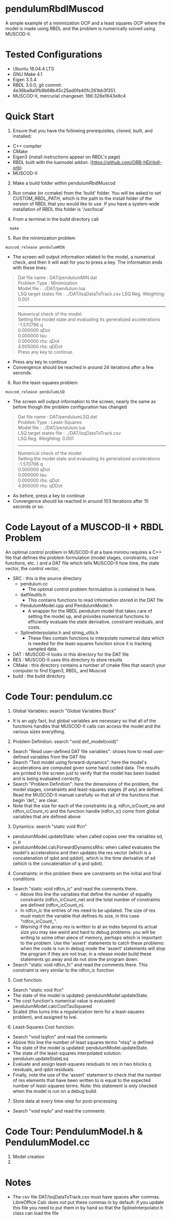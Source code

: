 # pendulumRbdlMuscod
A simple example of a minimization OCP and a least squares OCP where the model is made using RBDL and the problem is numerically solved using MUSCOD-II.

# Tested Configurations

* Ubuntu 18.04.4 LTS
* GNU Make 4.1
* Eigen 3.3.4
* RBDL 3.0.0, git commit: 4e36ba8a0fb9b68b45c25ad0fe40fc261bb3f351.
* MUSCOD-II, mercurial changeset:   186:326e1643e8c4

# Quick Start

1. Ensure that you have the following prerequisites, cloned, built, and installed:
  * C++ compiler
  * CMake
  * Eigen3 (install instructions appear on RBDL's page)
  * RBDL built with the luamodel addon.  (https://github.com/ORB-HD/rbdl-orb). 
  * MUSCOD-II

2. Make a build folder within pendulumRbdlMuscod

3. Run cmake (or ccmake) from the 'build' folder. You will be asked to set CUSTOM\_RBDL\_PATH, which is the path to the install folder of the version of RBDL that you would like to use. If you have a system-wide installation of RBDL this folder is '/usr/local'

4. From a terminal in the build directory call 
  ```
    make
  ```    

5. Run the minimization problem
```
muscod_release pendulumMIN
```
  * The screen will output information related to the model, a numerical check, and then it will wait for you to press a key. The information ends with these lines:


> Dat file name            : DAT/pendulumMIN.dat  
> Problem Type             : Minimization  
> Model file               : ../DAT/pendulum.lua  
> LSQ target states file   : ../DAT/lsqDataToTrack.csv 
> LSQ Reg. Weighting: 0.001 
>  
> ----------------------------------------  
> Numerical check of the model:  
>   Setting the model state and evaluating its generalized accelerations  
> -1.570796 q  
> 0.000000  qDot  
> 0.000000  tau  
> 0.000000  rhs: qDot  
> 4.905000  rhs: qDDot  
> Press any key to continue.  


  * Press any key to continue
  * Convergence should be reached in around 24 iterations after a few seconds.
6. Run the least-squares problem
```
muscod_release pendulumLSQ
```
  * The screen will output information to the screen, nearly the same as before though the problem configuration has changed


> Dat file name            : DAT/pendulumLSQ.dat  
> Problem Type             : Least-Squares  
> Model file               : ../DAT/pendulum.lua  
> LSQ target states file   : ../DAT/lsqDataToTrack.csv  
> LSQ Reg. Weighting: 0.001  
>   
> ----------------------------------------  
> Numerical check of the model:   
>   Setting the model state and evaluating its generalized accelerations  
> -1.570796 q  
> 0.000000  qDot  
> 0.000000  tau  
> 0.000000  rhs: qDot  
> 4.905000  rhs: qDDot  


* As before, press a key to continue
* Convergence should be reached in around 103 iterations after 15 seconds or so.

# Code Layout of a MUSCOD-II + RBDL Problem

An optimal control problem in MUSCOD-II at a bare minimu requires a C++ file that defines the problem formulation (model stages, constraints, cost functions, etc. ) and a DAT file which tells MUSCOD-II how time, the state vector, the control vector, 

* SRC : this is the source directory
  * pendulum.cc 
    * The optimal control problem formulation is contained in here.
  * datfileutils.h
    * This contains functions to read information stored in the DAT file
  * PendulumModel.cpp and PendulumModel.h 
    * A wrapper for the RBDL pendulum model that takes care of setting the model up, and provides numerical functions to efficiently evaluate the state derivative, constraint residuals, and costs.
  * SplineInterpolator.h and string\_utils.h
    * These files contain functions to interpolate numerical data which is needed for the least-squares function since it is tracking sampled data.
* DAT  : MUSCOD-II looks in this directory for the DAT file
* RES : MUSCOD-II uses this directory to store results
* CMake : this directory contains a number of cmake files that search your computer to find Eigen3, RBDL, and Muscod
* build : the build directory

# Code Tour: pendulum.cc

1. Global Variables: search "Global Variables Block"
  * It is an ugly fact, but global variables are necessary so that all of the functions handles that MUSCOD-II calls can access the model and the various sizes everything. 
2. Problem Definition: search "void def_model(void)"
  * Search "Read user-defined DAT file variables": shows how to read user-defined variables from the DAT file 
  * Search "Test model using forward-dynamics": here the model's accelerations are computed given some hand coded data. The results are printed to the screen just to verify that the model has been loaded and is being evaluated correctly.
  * Search "Problem Definition": here the dimensions of the problem, the model stages, constraints and least-squares stages (if any) are defined. Read the MUSCOD-II manual carefully so that all of the functions that begin 'def\_' are clear.
  * Note that the size for each of the constraints (e.g. rdfcn\_icCount\_ne and rdfcn\_icCount\_n) and the function handle (rdfcn\_ic) come from global variables that are defined above
3. Dynamics: search "static void ffcn"
  * pendulumModel.updateState: when called copies over the variables sd, u, p
  * pendulumModel.calcForwardDynamicsRhs: when called evaluates the model's accelerations and then updates the res vector (which is a concatenation of qdot and qddot), which is the time derivative of sd (which is the concatenation of q and qdot).  
4. Constraints: in this problem there are constraints on the initial and final conditions
  * Search "static void rdfcn\_ic" and read the comments there.
    * Above this line the variables that define the number of equality constraints (rdfcn\_icCount\_ne) and the total number of constraints are defined (rdfcn\_icCount\_n).
    * In rdfcn\_ic the entries of res need to be updated. The size of res must match the variable that defines its size, in this case "rdfcn\_icCount\_". 
    * *Warning* if the array res is written to at an index beyond its actual size you may see weird and hard to debug problems: you will be writing to some other piece of memory, perhaps which is important to the problem. Use the 'assert' statements to catch these problems: when the code is run in debug mode the 'assert' statements will stop the program if they are not true; in a release model build these statements go away and do not slow the program down.
  * Search "static void rdfcn\_fc" and read the comments there. This constraint is very similar to the rdfcn\_ic function
5. Cost function: 
  * Search "static void lfcn"
  * The state of the model is updated: pendulumModel.updateState. 
  * The cost function's numerical value is evaluated: pendulumModel.calcCostTauSquared 
  * Scaled (this turns into a regularization term for a least-squares problem), and assigned to lval.

6. Least-Squares Cost function:
  * Search "void lsqfcn" and read the comments
  * Above this line the number of least squares terms "nlsq" is defined
  * The state of the model is updated: pendulumModel.updateState. 
  * The state of the least-squares interpolated solution: pendulum.updateStateLsq
  * Evaluate and assign least-squares residuals to res in two blocks q residuals, and qdot residuals.
  * Finally, note the use of the 'assert' statement to check that the number of res elements that have been written to is equal to the expected number of least-squares terms. Note: this statement is only checked when the model is run on a debug build.

7. Store data at every time-step for post-processing
  * Search "void mplo" and read the comments


# Code Tour: PendulumModel.h \& PendulumModel.cc

1. Model creation
2. 

# Notes 
* The csv file DAT/lsqDataToTrack.csv must have spaces after commas. LibreOffice Calc does not put these commas in by default: if you update this file you need to put them in by hand so that the SplineInterpolator.h class can load the file